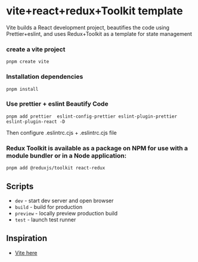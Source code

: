 # vite+react+redux+Toolkit template

Vite builds a React development project, beautifies the code using Prettier+eslint, and uses Redux+Toolkit as a template for state management

### create a vite project

```
pnpm create vite
```

### Installation dependencies

```
pnpm install
```

### Use prettier + eslint Beautify Code

```
pnpm add prettier  eslint-config-prettier eslint-plugin-prettier eslint-plugin-react -D
```

Then configure .eslintrc.cjs + .eslintrc.cjs file

### Redux Toolkit is available as a package on NPM for use with a module bundler or in a Node application:

```
pnpm add @reduxjs/toolkit react-redux
```

## Scripts

- `dev` - start dev server and open browser
- `build` - build for production
- `preview` - locally preview production build
- `test` - launch test runner

## Inspiration

- [Vite here](https://juejin.cn/post/7123612981895626760)
